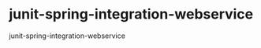 junit-spring-integration-webservice
===================================

junit-spring-integration-webservice